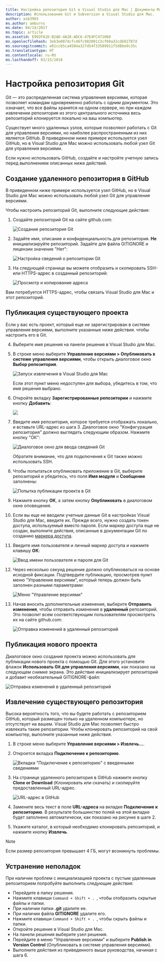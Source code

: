 ```yaml
---
title: Настройка репозитория Git в Visual Studio для Mac | Документы Майкрософт
description: Использование Git и Subversion в Visual Studio для Mac.
author: asb3993
ms.author: amburns
ms.date: 04/14/2017
ms.topic: article
ms.assetid: E992FA1D-B2AD-4A28-ADC6-47E4FC471060
ms.openlocfilehash: 3eb3e0874cfc46fc98209113cf60a32cdb92787d
ms.sourcegitcommit: e01ccb5ca4504a327d54f33589911f5d8be9c35c
ms.translationtype: HT
ms.contentlocale: ru-RU
ms.lasthandoff: 03/15/2018
---
```

# <a name="setting-up-a-git-repository"></a>Настройка репозитория Git

Git — это распределенная система управления версиями, которая позволяет командам одновременно работать с одним документом. Это означает, что все файлы хранятся на одном сервере, но при каждом извлечении репозитория из этого центрального источника весь репозиторий клонируется локально на ваш компьютер.

Существует много удаленных узлов, которые позволяют работать с Git для управления версиями, но наиболее распространенным из них является GitHub. В приведенном ниже примере используется узел GitHub, но в Visual Studio для Mac можно использовать любой узел Git для управления версиями.

Если нужно использовать GitHub, создайте и настройте учетную запись перед выполнением описанных ниже действий. 

## <a name="creating-a-remote-repo-on-github"></a>Создание удаленного репозитория в GitHub

В приведенном ниже примере используется узел GitHub, но в Visual Studio для Mac можно использовать любой узел Git для управления версиями.

Чтобы настроить репозиторий Git, выполните следующие действия:

1. Создайте репозиторий Git на сайте github.com:

    ![Создание репозитория Git](media/version-control-git1-sml.png)

2. Задайте имя, описание и конфиденциальность для репозитория. **Не** инициализируйте репозиторий. Задайте для файла GITIGNORE и лицензии значение "Нет":

    ![Настройка сведений о репозитории Git](media/version-control-git2.png)

3. На следующей странице вы можете отобразить и скопировать SSH- или HTTPS-адрес в созданный репозиторий:

    ![Просмотр и копирование адреса](media/version-control-git3.png)

  Вам потребуется HTTPS-адрес, чтобы связать Visual Studio для Mac и этот репозиторий.


## <a name="publishing-an-existing-project"></a>Публикация существующего проекта

Если у вас есть проект, который еще _не_ зарегистрирован в системе управления версиями, выполните указанные ниже действия. чтобы настроить его в Git.

4.  Выберите имя решения на панели решения в Visual Studio для Mac. 

5. В строке меню выберите **Управление версиями > Опубликовать в системе управления версиями**, чтобы открыть диалоговое окно **Выбор репозитория**.

    ![Запуск извлечения в Visual Studio для Mac](media/version-control-git4-sml.png)

    Если этот пункт меню недоступен для выбора, убедитесь в том, что имя решения выбрано.  

6. Откройте вкладку **Зарегистрированные репозитории** и нажмите кнопку **Добавить**:

    ![](media/version-control-git5.png)

7. Введите имя репозитория, которое требуется отображать локально, и вставьте URL-адрес из шага 3. Диалоговое окно "Конфигурация репозитория" должно выглядеть следующим образом. Нажмите кнопку "ОК": 

    ![Диалоговое окно для ввода сведений Git](media/version-control-git6.png)

    Обратите внимание, что для подключения к Git также можно использовать SSH.

8. Чтобы попытаться опубликовать приложение в Git, выберите репозиторий и убедитесь, что поля **Имя модуля** и **Сообщение** заполнены:

    ![Попытка публикации проекта в Git](media/version-control-git7.png)

9. Нажмите кнопку **ОК**, а затем кнопку **Опубликовать** в диалоговом окне оповещения.

10. Если вы еще не вводили учетные данные Git в настройках Visual Studio для Mac, введите их. Прежде всего, нужно создать токен доступа, используемый вместо пароля. Если маркер доступа еще не создан, выполните действия, описанные в документации Git по созданию [маркера доступа](https://help.github.com/articles/creating-an-access-token-for-command-line-use/).

11. Введите имя пользователя и личный маркер доступа и нажмите клавишу **ОК**:

    ![Ввод имени пользователя и пароля для Git](media/version-control-git9-sml.png)

12. Через несколько секунд решение должно опубликоваться на основе исходной фиксации. Подтвердите публикацию, просмотрев пункт меню "Управление версиями", который теперь должен быть заполнен разными параметрами: 

    ![Меню "Управление версиями"](media/version-control-git10.png)

13. Начав вносить дополнительные изменения, выберите **Отправить изменения**, чтобы отправить изменения в **удаленный** репозиторий. Это позволит всем соответствующим пользователям просмотреть их на сайте github.com: 

    ![Отправка изменений в удаленный репозиторий](media/version-control-git11.png)

## <a name="publishing-a-new-project"></a>Публикация нового проекта

Диалоговое окно создания проекта можно использовать для публикации нового проекта с помощью Git. Для этого установите флажок **Использовать Git для управления версиями**, как показано на следующем снимке экрана. Это действие инициализирует репозиторий и добавит необязательный GITIGNORE-файл:

![Отправка изменений в удаленный репозиторий](media/version-control-git12.png)

## <a name="checkout-an-existing-repository"></a>Извлечение существующего репозитория

Высока вероятность того, что вы будете работать с репозиторием GitHub, который размещен только на удаленном компьютере, но отсутствует на вашем. Visual Studio для Mac позволяет быстро извлекать такие репозитории. Чтобы клонировать репозиторий на свой компьютер, выполните указанные ниже действия.

1. В строке меню выберите **Управление версиями > Извлечь...**.

2. Откроется вкладка **Подключение к репозиторию**.

    ![Вкладка "Подключение к репозиторию" с введенными сведениями](media/version-control-git13.png)

3. На странице удаленного репозитория в GitHub нажмите кнопку **Clone or Download** (Клонировать или скачать) и скопируйте предоставленный URL-адрес.

    ![URL-адрес в GitHub](media/version-control-git14.png)

4. Замените весь текст в поле **URL-адреса** на вкладке **Подключение к репозиторию**. В результате большинство полей на этой вкладке будет заполнено автоматически, как показано на рисунке в шаге 2.

5. Укажите каталог, в который необходимо клонировать репозиторий, и нажмите кнопку **Извлечь**.

> [!NOTE]
Если размер репозитория превышает 4 ГБ, могут возникнуть проблемы.

## <a name="troubleshooting"></a>Устранение неполадок

При наличии проблем с инициализацией проекта с пустым удаленным репозиторием попробуйте выполнить следующие действия:

- Перейдите в папку решения.
- Нажмите клавиши `Command + Shift + . `, чтобы отобразить скрытые файлы и папки.
- При наличии папки **.git** удалите ее.
- При наличии файла **GITIGNORE** удалите его.
- Нажмите клавиши `Command + Shift + . `, чтобы скрыть файлы и папки.
- Откройте решение в Visual Studio для Mac.
- На панели решения выберите узел решения.
- Перейдите в меню "Управление версиями" и выберите **Publish in Version Control** (Опубликовать в системе управления версиями).
- Выполните действия из приведенного выше руководства, начиная с шага 6.